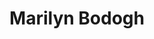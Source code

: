 ---
title: Marilyn Bodogh
name: Marilyn Bodogh
name-sort: Bodogh, Marilyn
totals:
- event: Hearts
  games: 48
  wins: 32
  losses: 16
  inturn-total: 389
  inturn-percent: 71
  outturn-total: 481
  outturn-percent: 75
  draw-total: 421
  draw-percent: 70
  takeout-total: 449
  takeout-percent: 76
  shots-total: 870
  shots-percent: 73
- event: Trials (Women)
  games: 9
  wins: 5
  losses: 4
  inturn-total: 98
  inturn-percent: 72
  outturn-total: 69
  outturn-percent: 69
  draw-total: 87
  draw-percent: 63
  takeout-total: 80
  takeout-percent: 80
  shots-total: 167
  shots-percent: 71
years:
- year: 1986
  event: Hearts
  team: 'ON'
  position: Fourth
  games: 12
  wins: 11
  losses: 1
  inturn-total: 74
  inturn-percent: 68
  outturn-total: 146
  outturn-percent: 79
  draw-total: 109
  draw-percent: 69
  takeout-total: 111
  takeout-percent: 81
  shots-total: 220
  shots-percent: 75
- year: 1987
  event: Hearts
  team: CA
  position: Third
  games: 3
  wins: 2
  losses: 1
  inturn-total: 25
  inturn-percent: 71
  outturn-total: 28
  outturn-percent: 71
  draw-total: 23
  draw-percent: 70
  takeout-total: 30
  takeout-percent: 72
  shots-total: 53
  shots-percent: 71
- year: 1987
  event: Hearts
  team: CA
  position: Fourth
  games: 8
  wins: 2
  losses: 6
  inturn-total: 52
  inturn-percent: 50
  outturn-total: 96
  outturn-percent: 65
  draw-total: 74
  draw-percent: 56
  takeout-total: 74
  takeout-percent: 64
  shots-total: 148
  shots-percent: 60
- year: 1987
  team: Totals
  games: 11
  wins: 4
  losses: 7
  inturn-total: 77
  inturn-percent: 57
  outturn-total: 124
  outturn-percent: 67
  draw-total: 97
  draw-percent: 59
  takeout-total: 104
  takeout-percent: 66
  shots-total: 201
  shots-percent: 63
- year: 1996
  event: Hearts
  team: 'ON'
  position: Fourth
  games: 14
  wins: 12
  losses: 2
  inturn-total: 123
  inturn-percent: 81
  outturn-total: 125
  outturn-percent: 80
  draw-total: 122
  draw-percent: 79
  takeout-total: 126
  takeout-percent: 81
  shots-total: 248
  shots-percent: 80
- year: 1997
  event: Hearts
  team: CA
  position: Fourth
  games: 11
  wins: 5
  losses: 6
  inturn-total: 115
  inturn-percent: 71
  outturn-total: 86
  outturn-percent: 75
  draw-total: 93
  draw-percent: 70
  takeout-total: 108
  takeout-percent: 75
  shots-total: 201
  shots-percent: 73
- year: 1997
  event: Trials (Women)
  team: BOD
  position: Fourth
  games: 9
  wins: 5
  losses: 4
  inturn-total: 98
  inturn-percent: 72
  outturn-total: 69
  outturn-percent: 69
  draw-total: 87
  draw-percent: 63
  takeout-total: 80
  takeout-percent: 80
  shots-total: 167
  shots-percent: 71
vs:
- Affleck, Tricia
- Allardyce, Kathie
- Arnott, Janet
- Arseneau, Jane
- Asham, Sandra
- Aucoin, Shelley
- Balderston, Marcy
- Bartlett, Sue Anne
- Bell, Allyson
- Bernard, Cheryl
- Betker, Jan
- Blanchard, Judy
- Bohmer, Brenda
- Bonar, Maureen
- Bowering, Andrea
- Bowman, Mary
- Burry, Gail
- Busche, Jodi
- Bussieres, Helene
- Cameron, Nancy
- Campbell, June
- Carney, Laurie
- Cey, Naomi
- Chapman, Kathy
- Charette, France
- Cooke, Gerri
- Corbin, Nicole
- Cormier, Sharon
- Cossette, Pierrette
- Crocker, Cindy
- Cunningham, Cathy
- Currey, Karen
- Currie, Ann
- Currie, Barbara
- Cutcliffe, Margaret
- Daniel, Sylvie
- Dauphinais, Josee
- Delahunt, Nancy
- Dickeson, Debbi
- Dolan, Kim
- Donald, Grace
- Dorosz, Peggy
- Duck, Kim
- Dunn, Anne
- Dwyer, Patricia
- Eddy, Lori
- Ellwood, Laurie
- Emond, Muriel
- Enright, Barb
- Fahlman, Kathy
- Ferland, Marie
- Floyd, Kathy
- Fowler, Lois
- Fraser, Sherry
- Garnett, Lorelei
- Gauthier, Cathy
- Gervais, Chris
- Goring, Alison
- Gould, Karen
- Gudereit, Marcia
- Hanlon, Heidi
- Harvey, Alison
- Harvey, Carol
- Harvey, Janet
- Henry, Lou Ann
- Herlinveaux, Louise
- Horne, Kate
- Hutchinson, Joan
- Hutton, Barb
- Imai, Rita
- Jackson, Sherry
- Jackson, Virginia
- Jones, Colleen
- Jones, Karen
- Jones-Walker, Debbie
- Jurgenson, Christine
- Kavanagh, Sheila
- Kaylo, Kelly
- Kelly, Kim
- Kerr, Heather
- Kerr, Kathy
- King, Cathy
- Laliberte, Connie
- LaRocque, Penny
- Law, Kelley
- Leonard, Judy
- Lethbridge, Sherry
- London, Debra
- MacAulay, Marion
- MacDonald, Rebecca Jean
- MacDougall, Leslie
- MacKay, Carolyn
- Mallett, Marla
- Marchand, Jessica
- Marchand, Stephanie
- Marchuk, Lindy
- Martin, Heather
- Massullo, Deb
- McCallan, Berniece
- McCusker, Joan
- McDonald, Tina
- McGeary, Lori
- McInnis, Susan
- Messer, Janyce
- Middaugh, Sherry
- Millar, Bev
- Moore, Kim
- Moore, Linda
- Moss, Debbie
- Mulroney, Sandra
- Muzika, Shelley
- Narduzzi, Joyce
- Nedohin, Heather
- Nicholls, Brenda
- Nohr, Dianne
- Noye, Marnie
- Ondrack, Wendy
- O'Rourke, Kathy
- Osborne, Chantal
- Overton-Clapham, Cathy
- Pendergast, Judy
- Phillips, Laura
- Porter, Debbie
- Potvin, Gisele
- Radford, Helen
- Rainville, Julie
- Robertson, Darcy
- Robinson, Susan
- Ruus, Karen
- Sabourin, Joelle
- Sanders, Pat
- Savill, Jarron
- Schmirler, Sandra
- Schneider, Sheila
- Scott, Donna
- Shephard, Wendy
- Sherrington, Barb
- Shields, Gail
- Slemko, Jean
- Snider, Shelly
- Sparkes, Lindsay
- Spencer, Barb
- Stewart, Sheri
- Stokes, Debbie
- Thompson, Carol
- Thompson, Gillian
- Thompson, May
- Tousignant, Helene
- Treloar, Cathy
- Unrau, Faye
- Walter, Cathy
- Werenka, Lil
- Wheatcroft, Georgina
- Whipple, Paula
- Wieler, Bev
- Zielke, Colleen
- Zinck, Kay
- Bakker, Glenys
- Breen, Thersa
- Bryant, Angie
- Frey, Audrey
- Godberson, Heather
- Hopkins, Heather
- Kleibrink, Shannon
- MacLeod, Lisa
- Mattatall, Mary
- McKnight, Patti
- Merklinger, Anne
- Moore, Kimberly
- Nimmo, Shannon
- Sipka, Joanne
- Thurston, Jill
---